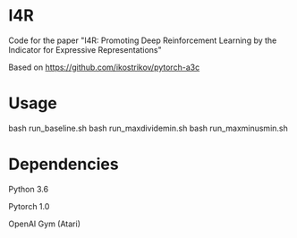 # I4R
Code for the paper "I4R: Promoting Deep Reinforcement Learning by the Indicator for Expressive Representations"

Based on https://github.com/ikostrikov/pytorch-a3c

# Usage

bash run_baseline.sh
bash run_maxdividemin.sh
bash run_maxminusmin.sh

# Dependencies

Python 3.6

Pytorch 1.0

OpenAI Gym (Atari)
